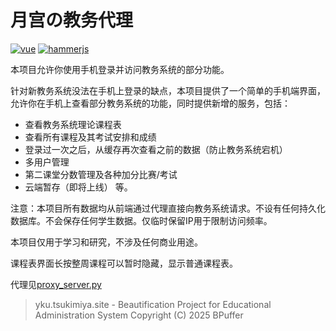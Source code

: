 # 月宫の教务代理

[![vue](https://img.shields.io/badge/vue-3.0-brightgreen.svg)](https://github.com/vuejs/vue)
[![hammerjs](https://img.shields.io/badge/hammerjs-2.0.8-blue)](https://github.com/hammerjs/hammer.js)

本项目允许你使用手机登录并访问教务系统的部分功能。

针对新教务系统没法在手机上登录的缺点，本项目提供了一个简单的手机端界面，允许你在手机上查看部分教务系统的功能，同时提供新增的服务，包括：
- 查看教务系统理论课程表
- 查看所有课程及其考试安排和成绩
- 登录过一次之后，从缓存再次查看之前的数据（防止教务系统宕机）
- 多用户管理
- 第二课堂分数管理及各种加分比赛/考试
- 云端暂存（即将上线）
等。

注意：本项目所有数据均从前端通过代理直接向教务系统请求。不设有任何持久化数据库。不会保存任何学生数据。仅临时保留IP用于限制访问频率。

本项目仅用于学习和研究，不涉及任何商业用途。


课程表界面长按整周课程可以暂时隐藏，显示普通课程表。

代理见[proxy_server.py](proxy_server.py)

> yku.tsukimiya.site - Beautification Project for Educational Administration System
> Copyright (C) 2025  BPuffer